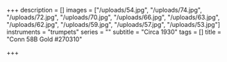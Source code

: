+++
description = []
images = ["/uploads/54.jpg", "/uploads/74.jpg", "/uploads/72.jpg", "/uploads/70.jpg", "/uploads/66.jpg", "/uploads/63.jpg", "/uploads/62.jpg", "/uploads/59.jpg", "/uploads/57.jpg", "/uploads/53.jpg"]
instruments = "trumpets"
series = ""
subtitle = "Circa 1930"
tags = []
title = "Conn 58B Gold #270310"

+++
